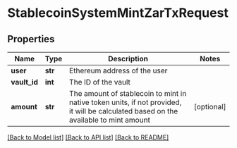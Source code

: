 # StablecoinSystemMintZarTxRequest

## Properties
Name | Type | Description | Notes
------------ | ------------- | ------------- | -------------
**user** | **str** | Ethereum address of the user | 
**vault_id** | **int** | The ID of the vault | 
**amount** | **str** | The amount of stablecoin to mint in native token units, if not provided, it will be calculated based on the available to mint amount | [optional] 

[[Back to Model list]](../README.md#documentation-for-models) [[Back to API list]](../README.md#documentation-for-api-endpoints) [[Back to README]](../README.md)


